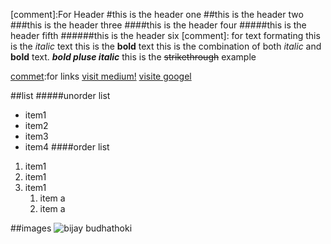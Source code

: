 [comment]:For Header
#this is the header one
##this is the header two
###this is the header three
####this is the header four
#####this is the header fifth
######this is the header six
[comment]: for text formating
this is the _italic_ text
this is the **bold** text
this is the combination of both _italic_ and **bold** text.
**_bold pluse italic_**
this is the ~~strikethrough~~ example

[commet]:for links
[visit medium!](http://medium.com)
[visite googel](https://www.google.com "Google's homepage")

[commet]:List
##list
#####unorder list
* item1
* item2
* item3
* item4
####order list
1. item1
1. item1
1. item1
    1. item a
    1. item a

##images
 ![bijay budhathoki](https://source.unsplash.com/random/50X50 "logo title here")
